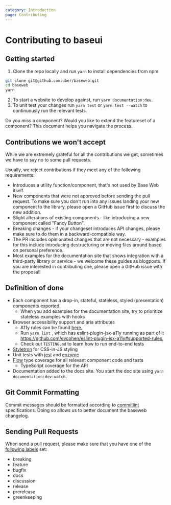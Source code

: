 ```yaml
---
category: Introduction
page: Contributing
---
```


# Contributing to baseui

## Getting started

1. Clone the repo locally and run `yarn` to install dependencies from npm.

```bash
git clone git@github.com:uber/baseweb.git
cd baseweb
yarn
```

2. To start a website to develop against, run `yarn documentation:dev`.
3. To unit test your changes run `yarn test` or `yarn test --watch` to continuously run the relevant tests.

Do you miss a component? Would you like to extend the featureset of a component?
This document helps you navigate the process.

## Contributions we won't accept

While we are extremely grateful for all the contributions we get, sometimes we have to say no to some pull requests.

Usually, we reject contributions if they meet any of the following requirements:

- Introduces a utility function/component, that's not used by Base Web itself.
- New components that were not approved before sending the pull request. To make sure you don't run into any issues landing your new component to the library, please open a GitHub issue first to discuss the new addition.
- Slight alterations of existing components - like introducing a new component called "Fancy Button".
- Breaking changes - if your changeset introduces API changes, please make sure to do them in a backward-compatible way.
- The PR includes opinionated changes that are not necessary - examples for this include introducing destructuring or moving files around based on personal preference.
- Most examples for the documentation site that shows integration with a third-party library or service - we welcome these guides as blogposts. If you are interested in contributing one, please open a GitHub issue with the proposal!

## Definition of done

- Each component has a drop-in, stateful, stateless, styled (presentation) components exported
  - When you add examples for the documentation site, try to prioritize stateless examples with hooks
- Browser accessibility support and aria attributes
  - A11y rules can be found [here](https://dequeuniversity.com/rules/axe/3.0/),
  - Run `yarn lint` , which has eslint-plugin-jsx-a11y running as part of it https://github.com/evcohen/eslint-plugin-jsx-a11y#supported-rules,
  - Check out `TESTING.md` to learn how to run end-to-end tests
- [Styletron](https://www.styletron.org/) for CSS-in-JS styling
- Unit tests with [jest](https://jestjs.io/en/) and [enzyme](https://airbnb.io/enzyme/)
- [Flow](https://flow.org/) type coverage for all relevant component code and tests
  - TypeScript coverage for the API
- Documentation added to the docs site. You start the doc site using `yarn documentation:dev:watch`.

## Git Commit Formatting

Commit messages should be formatted according to [commitlint](https://commitlint.js.org/#/concepts-commit-conventions) specifications. Doing so allows us to better document the baseweb changelog.

## Sending Pull Requests

When send a pull request, please make sure that you have one of the [following labels](https://github.com/uber-workflow/probot-app-pr-label/blob/master/index.js#L20) set:

- breaking
- feature
- bugfix
- docs
- discussion
- release
- prerelease
- greenkeeping
